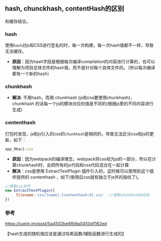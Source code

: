## hash, chunckhash, contentHash的区别

和缓存结合。

### hash

使用`hash`对js和CSS进行签名的时，每一次构建，每一次hash值都不一样，导致无法缓存。

- **原因**：因为hash字段是根据每次编译compilation的内容进行计算的，也可以理解为项目总体文件的hash值，而不是针对每个具体文件的。（所以每次编译都有一个新的hash）

### chunkhash

- **解决**: 不用hash，而用 chunkhash (js和css要使用chunkhash)， chunkhash 的话每一个js的模块对应的值是不同的(根据js里的不同内容进行生成)

### contenthash

打包时发现，js和js引入的css的`chunkhash`是相同的，导致无法区分css和js的更新，如下：

```javascript
app_96ac1.css
```

- **原因**：因为webpack的编译理念，webpack将css视为js的一部分，所以在计算chunkhash时，会把所有的js代码和css代码混合在一起计算
- **解决**：css是使用 ExtractTextPlugin 插件引入的，这时候可以使用到这个插件提供的 contenthash ，如下(使用后css就有独立于js外的指纹了)。

```javascript
//提取css文件
new ExtractTextPlugin({
     filename:'css/[name].[contenthash:8].css'  //提取chunkhash8位码
})
```


### 参考

https://juejin.im/post/5a4502be6fb9a0450d1162ed


【hash生成的随机值应该是通过哈希函数/辅助函数进行生成的】